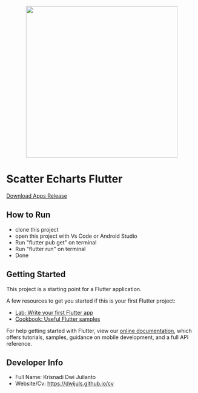 <p align="center"><a href="https://flutter.dev/" target="_blank"><img src="https://storage.googleapis.com/cms-storage-bucket/6a07d8a62f4308d2b854.svg" width="400"></a></p>

# Scatter Echarts Flutter

<a href="https://drive.google.com/file/d/1QG8ALo9tQbt0G80Uqpdj8TbDgUm0GWGF/view?usp=sharing" target="_blank">Download Apps Release</a>

## How to Run

- clone this project
- open this project with Vs Code or Android Studio
- Run "flutter pub get" on terminal
- Run "flutter run" on terminal
- Done

## Getting Started

This project is a starting point for a Flutter application.

A few resources to get you started if this is your first Flutter project:

- [Lab: Write your first Flutter app](https://flutter.dev/docs/get-started/codelab)
- [Cookbook: Useful Flutter samples](https://flutter.dev/docs/cookbook)

For help getting started with Flutter, view our
[online documentation](https://flutter.dev/docs), which offers tutorials,
samples, guidance on mobile development, and a full API reference.

## Developer Info

- Full Name: Krisnadi Dwi Julianto
- Website/Cv: https://dwijuls.github.io/cv
